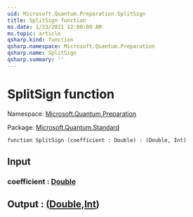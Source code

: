 ```yaml
---
uid: Microsoft.Quantum.Preparation.SplitSign
title: SplitSign function
ms.date: 1/23/2021 12:00:00 AM
ms.topic: article
qsharp.kind: function
qsharp.namespace: Microsoft.Quantum.Preparation
qsharp.name: SplitSign
qsharp.summary: ''
---
```


# SplitSign function

Namespace: [Microsoft.Quantum.Preparation](xref:Microsoft.Quantum.Preparation)

Package: [Microsoft.Quantum.Standard](https://nuget.org/packages/Microsoft.Quantum.Standard)




```qsharp
function SplitSign (coefficient : Double) : (Double, Int)
```


## Input

### coefficient : [Double](xref:microsoft.quantum.lang-ref.double)





## Output : ([Double](xref:microsoft.quantum.lang-ref.double),[Int](xref:microsoft.quantum.lang-ref.int))

